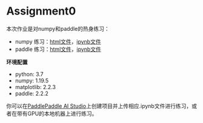 # Assignment0

本次作业是对numpy和paddle的热身练习：
- numpy 练习：[html文件](./numpy_warmup.html)，[ipynb文件](./numpy_warmup.ipynb)
- paddle 练习：[html文件](./paddle_warmup.html)，[ipynb文件](./paddle_warmup.ipynb)


**环境配置**
- python: 3.7
- numpy: 1.19.5
- matplotlib: 2.2.3
- paddle: 2.2.2

你可以在[PaddlePaddle AI Studio](https://aistudio.baidu.com/aistudio/index)上创建项目并上传相应.ipynb文件进行练习，或者在带有GPU的本地机器上进行练习。
